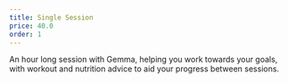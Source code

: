 ```yaml
---
title: Single Session
price: 40.0
order: 1
---
```


An hour long session with Gemma, helping you work towards your goals, with workout and nutrition advice to aid your progress between sessions.
